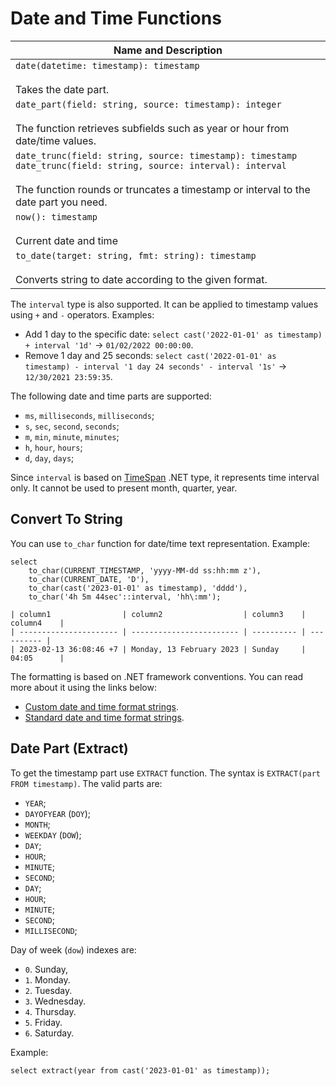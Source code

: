 # Date and Time Functions

| Name and Description |
| --- |
| `date(datetime: timestamp): timestamp`<br /><br /> Takes the date part. |
| `date_part(field: string, source: timestamp): integer`<br /><br /> The function retrieves subfields such as year or hour from date/time values. |
| `date_trunc(field: string, source: timestamp): timestamp`<br />`date_trunc(field: string, source: interval): interval`<br /><br />The function rounds or truncates a timestamp or interval to the date part you need. |
| `now(): timestamp`<br /><br /> Current date and time |
| `to_date(target: string, fmt: string): timestamp`<br /><br /> Converts string to date according to the given format. |

The `interval` type is also supported. It can be applied to timestamp values using `+` and `-` operators. Examples:

- Add 1 day to the specific date: `select cast('2022-01-01' as timestamp) + interval '1d'` -> `01/02/2022 00:00:00`.
- Remove 1 day and 25 seconds: `select cast('2022-01-01' as timestamp) - interval '1 day 24 seconds' - interval '1s'` -> `12/30/2021 23:59:35`.

The following date and time parts are supported:

- `ms`, `milliseconds`, `milliseconds`;
- `s`, `sec`, `second`, `seconds`;
- `m`, `min`, `minute`, `minutes`;
- `h`, `hour`, `hours`;
- `d`, `day`, `days`;

Since `interval` is based on [TimeSpan](https://learn.microsoft.com/en-us/dotnet/api/system.timespan) .NET type, it represents time interval only. It cannot be used to present month, quarter, year.

## Convert To String

You can use `to_char` function for date/time text representation. Example:

```
select
    to_char(CURRENT_TIMESTAMP, 'yyyy-MM-dd ss:hh:mm z'),
    to_char(CURRENT_DATE, 'D'),
    to_char(cast('2023-01-01' as timestamp), 'dddd'),
    to_char('4h 5m 44sec'::interval, 'hh\:mm');

| column1                | column2                  | column3    | column4    |
| ---------------------- | ------------------------ | ---------- | ---------- |
| 2023-02-13 36:08:46 +7 | Monday, 13 February 2023 | Sunday     | 04:05      |
```

The formatting is based on .NET framework conventions. You can read more about it using the links below:

- [Custom date and time format strings](https://learn.microsoft.com/en-us/dotnet/standard/base-types/custom-date-and-time-format-strings).
- [Standard date and time format strings](https://learn.microsoft.com/en-us/dotnet/standard/base-types/standard-date-and-time-format-strings).

## Date Part (Extract)

To get the timestamp part use `EXTRACT` function. The syntax is `EXTRACT(part FROM timestamp)`. The valid parts are:

- `YEAR`;
- `DAYOFYEAR` (`DOY`);
- `MONTH`;
- `WEEKDAY` (`DOW`);
- `DAY`;
- `HOUR`;
- `MINUTE`;
- `SECOND`;
- `DAY`;
- `HOUR`;
- `MINUTE`;
- `SECOND`;
- `MILLISECOND`;

Day of week (`dow`) indexes are:

- `0`. Sunday,
- `1`. Monday.
- `2`. Tuesday.
- `3`. Wednesday.
- `4`. Thursday.
- `5`. Friday.
- `6`. Saturday.

Example:

```
select extract(year from cast('2023-01-01' as timestamp));
```
